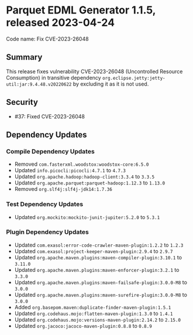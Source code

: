 # Parquet EDML Generator 1.1.5, released 2023-04-24

Code name: Fix CVE-2023-26048

## Summary

This release fixes vulnerability CVE-2023-26048 (Uncontrolled Resource Consumption) in transitive dependency `org.eclipse.jetty:jetty-util:jar:9.4.48.v20220622` by excluding it as it is not used.

## Security

* #37: Fixed CVE-2023-26048

## Dependency Updates

### Compile Dependency Updates

* Removed `com.fasterxml.woodstox:woodstox-core:6.5.0`
* Updated `info.picocli:picocli:4.7.1` to `4.7.3`
* Updated `org.apache.hadoop:hadoop-client:3.3.4` to `3.3.5`
* Updated `org.apache.parquet:parquet-hadoop:1.12.3` to `1.13.0`
* Removed `org.slf4j:slf4j-jdk14:1.7.36`

### Test Dependency Updates

* Updated `org.mockito:mockito-junit-jupiter:5.2.0` to `5.3.1`

### Plugin Dependency Updates

* Updated `com.exasol:error-code-crawler-maven-plugin:1.2.2` to `1.2.3`
* Updated `com.exasol:project-keeper-maven-plugin:2.9.4` to `2.9.7`
* Updated `org.apache.maven.plugins:maven-compiler-plugin:3.10.1` to `3.11.0`
* Updated `org.apache.maven.plugins:maven-enforcer-plugin:3.2.1` to `3.3.0`
* Updated `org.apache.maven.plugins:maven-failsafe-plugin:3.0.0-M8` to `3.0.0`
* Updated `org.apache.maven.plugins:maven-surefire-plugin:3.0.0-M8` to `3.0.0`
* Added `org.basepom.maven:duplicate-finder-maven-plugin:1.5.1`
* Updated `org.codehaus.mojo:flatten-maven-plugin:1.3.0` to `1.4.1`
* Updated `org.codehaus.mojo:versions-maven-plugin:2.14.2` to `2.15.0`
* Updated `org.jacoco:jacoco-maven-plugin:0.8.8` to `0.8.9`
